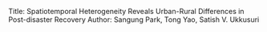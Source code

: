 Title: Spatiotemporal Heterogeneity Reveals Urban-Rural Differences in Post-disaster Recovery
Author: Sangung Park, Tong Yao, Satish V. Ukkusuri
